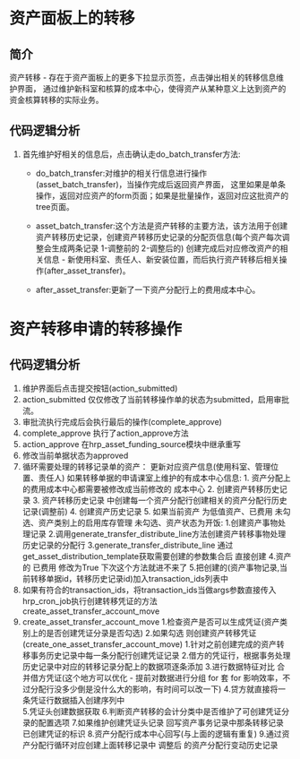 # 资产面板上的转移

## 简介
资产转移 - 存在于资产面板上的更多下拉显示页签，点击弹出相关的转移信息维护界面，
通过维护新科室和核算的成本中心，使得资产从某种意义上达到资产的资金核算转移的实际业务。

## 代码逻辑分析

1. 首先维护好相关的信息后，点击确认走do_batch_transfer方法:

    - do_batch_transfer:对维护的相关行信息进行操作(asset_batch_transfer)，当操作完成后返回资产界面，
    这里如果是单条操作，返回对应资产的form页面；如果是批量操作，返回对应这批资产的tree页面。
    
    - asset_batch_transfer:这个方法是资产转移的主要方法，该方法用于创建资产转移历史记录，创建资产转移历史记录的分配页信息(每个资产每次调整会生成两条记录 1-调整前的 2-调整后的)
    创建完成后对应修改资产的相关信息 - 新使用科室、责任人、新安装位置，而后执行资产转移后相关操作(after_asset_transfer)。
    
    - after_asset_transfer:更新了一下资产分配行上的费用成本中心。

# 资产转移申请的转移操作

## 代码逻辑分析
1. 维护界面后点击提交按钮(action_submitted)
2. action_submitted 仅仅修改了当前转移操作单的状态为submitted，启用审批流。
3. 审批流执行完成后会执行最后的操作(complete_approve)
4. complete_approve 执行了action_approve方法
5. action_approve 在hrp_asset_funding_source模块中继承重写
1. 修改当前单据状态为approved
2. 循环需要处理的转移记录单的资产：
    更新对应资产信息(使用科室、管理位置、责任人)
    如果转移单据的申请课室上维护的有成本中心信息:
        1. 资产分配上的费用成本中心都需要被修改成当前修改的 成本中心
        2. 创建资产转移历史记录
        3. 资产转移历史记录 中创建每一个资产分配行创建相关的资产分配行历史记录(调整前)
        4. 创建资产历史记录
        5. 如果当前资产 为低值资产、已费用 未勾选、资产类别上的启用库存管理 未勾选、资产状态为开饭:
            1.创建资产事物处理记录
            2.调用generate_transfer_distribute_line方法创建资产转移事物处理历史记录的分配行
            3.generate_transfer_distribute_line 通过get_asset_distribution_template获取需要创建的参数集合后 直接创建
            4.资产的 已费用 修改为True 下次这个方法就进不来了
            5.把创建的(资产事物记录,当前转移单据id，转移历史记录id)加入transaction_ids列表中
3. 如果有符合的transaction_ids，将transaction_ids当做args参数直接传入hrp_cron_job执行创建转移凭证的方法create_asset_transfer_account_move
4. create_asset_transfer_account_move 
    1.检查资产是否可以生成凭证(资产类别上的是否创建凭证分录是否勾选)
    2.如果勾选 则创建资产转移凭证(create_one_asset_transfer_account_move)
        1.针对之前创建完成的资产转移事务历史记录中每一条分配行创建凭证记录
        2.借方的凭证行，根据事务处理历史记录中对应的转移记录分配上的数据项逐条添加
        3.进行数据特征对比 合并借方凭证(这个地方可以优化 - 提前对数据进行分组 for 套 for 影响效率，不过分配行没多少倒是没什么大的影响，有时间可以改一下)
        4.贷方就直接将一条凭证行数据插入创建序列中  
        5.凭证头创建数据获取
        6.判断资产转移的会计分类中是否维护了可创建凭证分录的配置选项
        7.如果维护创建凭证头记录 回写资产事务记录中那条转移记录 已创建凭证的标识
        8.资产分配行成本中心回写(与上面的逻辑有重复)
        9.通过资产分配行循环对应创建上面转移记录中 调整后 的资产分配行变动历史记录


